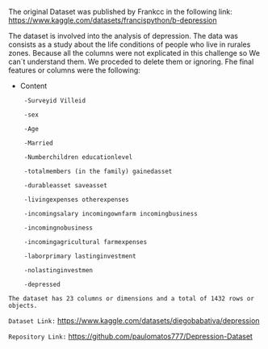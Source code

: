 The original Dataset was published by Frankcc in the following link: https://www.kaggle.com/datasets/francispython/b-depression

The dataset is involved into the analysis of depression. The data was consists as a study about the life conditions of people who live in rurales zones. Because all the columns were not explicated in this challenge so We can´t understand them. We proceded to delete them or ignoring. Fhe final features or columns were the following:

 - Content

        -Surveyid Villeid

        -sex

        -Age

        -Married

        -Numberchildren educationlevel

        -totalmembers (in the family) gainedasset

        -durableasset saveasset

        -livingexpenses otherexpenses

        -incomingsalary incomingownfarm incomingbusiness

        -incomingnobusiness

        -incomingagricultural farmexpenses

        -laborprimary lastinginvestment

        -nolastinginvestmen

        -depressed

``The dataset has 23 columns or dimensions and a total of 1432 rows or objects.``



``Dataset Link:`` https://www.kaggle.com/datasets/diegobabativa/depression

``Repository Link:`` https://github.com/paulomatos777/Depression-Dataset
